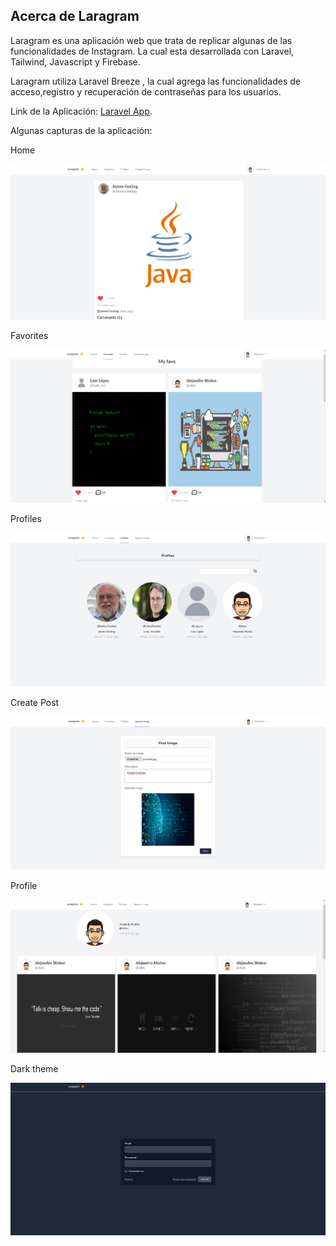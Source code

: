 ## Acerca de Laragram

Laragram es una aplicación web que trata de replicar algunas de las funcionalidades de Instagram. La cual esta desarrollada con Laravel, Tailwind, Javascript y Firebase.

Laragram utiliza Laravel Breeze , la cual agrega las funcionalidades de acceso,registro y recuperación de contraseñas para los usuarios.

Link de la Aplicación:
[Laravel App](https://laravel-app-laragram.herokuapp.com/).

Algunas capturas de la aplicación:

Home

<img src="images\img1.png" alt="Example 1">

Favorites

<img src="images\img2.png" alt="Example 2">

Profiles

<img src="images\img3.png" alt="Example 3">

Create Post

<img src="images\img4.png" alt="Example 4">

Profile

<img src="images\img5.png" alt="Example 5">

Dark theme

<img src="images\img7.png" alt="Example 6">
